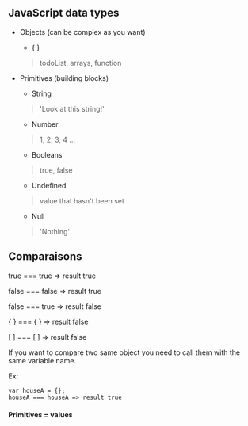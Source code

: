 ## JavaScript data types

- Objects (can be complex as you want)
    - { }
    > todoList, arrays, function

- Primitives (building blocks)

    - String
    > 'Look at this string!'

    - Number
    > 1, 2, 3, 4 ...

    - Booleans
    > true, false

    - Undefined
    > value that hasn't been set

    - Null
    > 'Nothing'

## Comparaisons

true === true => result true

false === false => result true

false === true => result false

{ } === { } => result false

[ ] === [ ] => result false

If you want to compare two same object you need to call them with the same variable name.

Ex:

    var houseA = {};
    houseA === houseA => result true

#### Primitives = values
